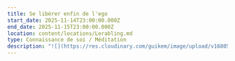 ```yaml
---
title: Se libérer enfin de l'ego
start_date: 2025-11-14T23:00:00.000Z
end_date: 2025-11-15T23:00:00.000Z
location: content/locations/Lerabling.md
type: Connaissance de soi / Méditation
description: "![](https://res.cloudinary.com/guikem/image/upload/v1680518819/s_accepter6.hash.2edf2ede318efb3ba235daa1a0cb3993_ewez1s.jpg)\n\n**Le thème de \"l'ego**\" est probablement celui qui est le plus abordé sur le chemin spirituel. En effet, il \\*\\*cristallise à lui seul tous les niveaux de blocages, de croyances, de limitations et de réactions qui nous emprisonnent \\*\\*et dont nous essayons de nous libérer. **Pourtant nous avons du mal à le cerner et à travailler concrètement avec lui.**\n\n**Cet évènement vous propose**, à la lueur des enseignements bouddhistes mais aussi de maîtres contemporains tels que Lise Bourbeau, Arnaud Desjardins et d’autres, de **comprendre véritablement ce qu’est l’ego, quelles en sont les manifestations et comment travailler avec lui.**\n\nCe sera une opportunité unique de développer une **compréhension globale de ce thème et découvrir des moyens pour retrouver une confiance en soi authentique** et de se libérer des schémas qui nous bloquent.\n\nLors de ce weekend,nous **pratiquerons la méditation**, utiliserons des exercices concrets et aborderons aussi la notion de “non-soi” propre à la sagesse bouddhisme.\_\n\n**Tarif hors nourriture et logement** :125€\n\n**Pour la demande d'inscription au stage ainsi que pour la réservation du logement et toute autre question:** par e-mail directement à [frederic.chastelas@gmail.com](mailto:frederic.chastelas@gmail.com)\n\n**Pour connaitre le prix et la** **description des options logements et des repas**, cliquez sur ce lien [https://www.lerabling.org/lang-fr/la-source-prix-de-l-hebergement-et-des-repas](https://www.lerabling.org/lang-fr/la-source-prix-de-l-hebergement-et-des-repas)\n\n**Arrivée**: soit Vendredi après-midi si vous souhaitez profiter un peu plus de Lerab Ling, soit samedi entre 8h30 et 9h30\n\nVous pourrez aussi repartir Lundi si vous le souhaitez\n\n**Début et fin de l'évènement**: Samedi 15 novembre à 10h - Dimanche 16 novembre à 17h maximun\n\n**Attention**, cet évènement, bien que se déroulant à Lerab Ling n'est pas organisé par Lerab Ling. Vous ne le retrouverez donc pas sur le site de Lerab Ling. C'est un évènement que j'organise, à titre personnel, dans le lieu de Lerab Ling. C'est pour cela que tout le processus d'inscription se fait en s'adressant par email à [frederic.chastelas@gmail.com](mailto:frederic.chastelas@gmail.com)\n\n**Limité à 25 places**\n\n**Emploi du temps:**\n\n*Samedi*:\n\n10-12h30  présentation\n\n12h30 pause déjeuner avec balade pour ceux qui le souhaites\n\n15h- 18h30 présentation\n\nSoirée méditation optionnelle\n\n*Dimanche*: emploi du temps similaire excepté que nous commencerons le matin à 9h et finirons au plus tard vers 17h\n\n**Quelques Témoignages:**\n\n**Véronique**\n\nDepuis que je suis bouddhiste (et ça ne date pas d'hier...),\nc'est la première fois que je reçois un enseignement aussi précis,\navec des propos et des outils extrêmement puissants qui m'ont\nvéritablement aidé à ressentir profondément des choses très\nsouvent entendues et même comprises, mais rarement vraiment\nintégrées, digérées. Là j'ai senti que je prenais un nouveau\ndépart. Merci beaucoup !\n\n**Pauline**\n\nCe weekend animé par Frédéric m'a beaucoup apporté. J'en\nressors grandit et prête à poursuivre le travail que j'ai engagé\ndepuis plusieurs mois. Les témoignages, les échanges, les apports,\nexercices proposés, méditations durant tout le weekend sur le thème\n\"Se libérer (enfin) de son égo\" ont pris beaucoup de\nsens. J'ai comme l'impression d'avoir encore déverrouillé des\nportes et compris des choses fondamentales Merci pour ce magnifique\nweekend.\n\n**Sylvie**\n\nCe stage a été une révélation. J'ai beaucoup appris sur mes\nblocages et mes peurs. J'ignorais que l'EGO a tant de facettes et de\npouvoir. Je peux dire que ça a changé ma vie. J'ai pu affronter ma\nplus grande peur parce que je l'ai identifiée et acceptée. \\[...]\nFrédéric a été exceptionnel, à l'écoute, bienveillant et sans\njugement. Ses explications et exemples étaient clairs et touchaient\nnotre nature profonde. Un vrai bouleversement, une remise en question\ndérangeante mais tellement salvatrice. A faire, à refaire et à\nconseiller pour tous…\n"
---
```



